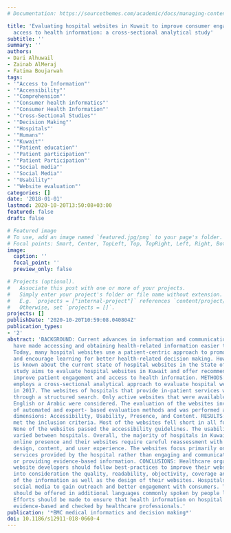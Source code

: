 ```yaml
---
# Documentation: https://sourcethemes.com/academic/docs/managing-content/

title: 'Evaluating hospital websites in Kuwait to improve consumer engagement and
  access to health information: a cross-sectional analytical study'
subtitle: ''
summary: ''
authors:
- Dari Alhuwail
- Zainab AlMeraj
- Fatima Boujarwah
tags:
- '"Access to Information"'
- '"Accessibility"'
- '"Comprehension"'
- '"Consumer health informatics"'
- '"Consumer Health Information"'
- '"Cross-Sectional Studies"'
- '"Decision Making"'
- '"Hospitals"'
- '"Humans"'
- '"Kuwait"'
- '"Patient education"'
- '"Patient participation"'
- '"Patient Participation"'
- '"Social media"'
- '"Social Media"'
- '"Usability"'
- '"Website evaluation"'
categories: []
date: '2018-01-01'
lastmod: 2020-10-20T13:50:08+03:00
featured: false
draft: false

# Featured image
# To use, add an image named `featured.jpg/png` to your page's folder.
# Focal points: Smart, Center, TopLeft, Top, TopRight, Left, Right, BottomLeft, Bottom, BottomRight.
image:
  caption: ''
  focal_point: ''
  preview_only: false

# Projects (optional).
#   Associate this post with one or more of your projects.
#   Simply enter your project's folder or file name without extension.
#   E.g. `projects = ["internal-project"]` references `content/project/deep-learning/index.md`.
#   Otherwise, set `projects = []`.
projects: []
publishDate: '2020-10-20T10:59:08.040804Z'
publication_types:
- '2'
abstract: 'BACKGROUND: Current advances in information and communication technology
  have made accessing and obtaining health-related information easier than ever before.
  Today, many hospital websites use a patient-centric approach to promote engagement
  and encourage learning for better health-related decision making. However, little
  is known about the current state of hospital websites in the State of Kuwait. This
  study aims to evaluate hospital websites in Kuwait and offer recommendations to
  improve patient engagement and access to health information. METHODS: This study
  employs a cross-sectional analytical approach to evaluate hospital websites in Kuwait
  in 2017. The websites of hospitals that provide in-patient services were identified
  through a structured search. Only active websites that were available in either
  English or Arabic were considered. The evaluation of the websites involved a combination
  of automated and expert- based evaluation methods and was performed across four
  dimensions: Accessibility, Usability, Presence, and Content. RESULTS: Nine hospitals
  met the inclusion criteria. Most of the websites fell short in all four dimensions.
  None of the websites passed the accessibility guidelines. The usability of websites
  varied between hospitals. Overall, the majority of hospitals in Kuwait have rudimentary
  online presence and their websites require careful reassessment with respect to
  design, content, and user experience. The websites focus primarily on promoting
  services provided by the hospital rather than engaging and communicating with patients
  or providing evidence-based information. CONCLUSIONS: Healthcare organization and
  website developers should follow best-practices to improve their websites taking
  into consideration the quality, readability, objectivity, coverage and currency
  of the information as well as the design of their websites. Hospitals should leverage
  social media to gain outreach and better engagement with consumers. The websites
  should be offered in additional languages commonly spoken by people living in Kuwait.
  Efforts should be made to ensure that health information on hospital websites are
  evidence-based and checked by healthcare professionals.'
publication: '*BMC medical informatics and decision making*'
doi: 10.1186/s12911-018-0660-4
---
```


